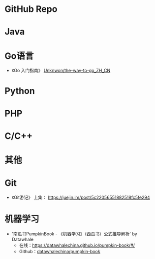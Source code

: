 # GitHub Repo


# Java


# Go语言

- 《Go 入门指南》 [Unknwon/the-way-to-go_ZH_CN](https://github.com/Unknwon/the-way-to-go_ZH_CN)


# Python



# PHP



# C/C++



# 其他

# Git
- 《Git游记》 上集： https://juejin.im/post/5c22056551882518fc5fe294

# 机器学习

- '南瓜书PumpkinBook - 《机器学习》（西瓜书）公式推导解析' by Datawhale  
    - 在线：https://datawhalechina.github.io/pumpkin-book/#/
    - Github：[datawhalechina/pumpkin-book](https://github.com/datawhalechina/pumpkin-book)
